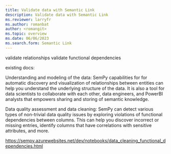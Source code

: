 ```yaml
---
title: Validate data with Semantic Link
description: Validate data with Semantic Link
ms.reviewer: larryfr
ms.author: romanbat
author: <romangit>
ms.topic: overview 
ms.date: 06/06/2023
ms.search.form: Semantic Link
---
```


validate relationships
validate functional dependencies

existing docs:

Understanding and modeling of the data: SemPy capabilities for for automatic discovery and visualization of relationships between entities can help you understand the underlying structure of the data. It is also a tool for data scientists to collaborate with each other, data engineers, and PowerBI analysts that empowers sharing and storing of semantic knowledge.

Data quality assessment and data cleaning: SemPy can detect various types of non-trivial data quality issues by exploring violations of functional dependencies between columns. This can help you discover incorrect or missing entries, identify columns that have correlations with sensitive attributes, and more.

https://sempy.azurewebsites.net/dev/notebooks/data_cleaning_functional_dependencies.html